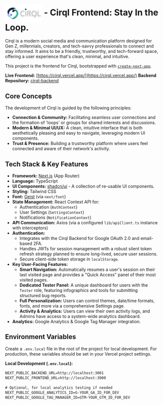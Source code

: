 # <img src='https://raw.githubusercontent.com/sheikhmahmudulhasanshium/cirql-frontend/main/public/logo-full.svg' alt='Cirql Logo' width='120' style='vertical-align: middle;' /> - Cirql Frontend: Stay In the Loop.

Cirql is a modern social media and communication platform designed for Gen Z, millennials, creators, and tech-savvy professionals to connect and stay informed. It aims to be a friendly, trustworthy, and tech-forward space, offering a user experience that's clean, minimal, and intuitive.

This project is the frontend for Cirql, bootstrapped with [`create-next-app`](https://nextjs.org/docs/app/api-reference/cli/create-next-app).

**Live Frontend:** [https://cirql.vercel.app/](https://cirql.vercel.app/)
**Backend Repository:** [cirql-backend](https://github.com/sheikhmahmudulhasanshium/cirql-backend/)

## Core Concepts

The development of Cirql is guided by the following principles:

*   **Connection & Community:** Facilitating seamless user connections and the formation of 'loops' or groups for shared interests and discussions.
*   **Modern & Minimal UI/UX:** A clean, intuitive interface that is both aesthetically pleasing and easy to navigate, leveraging modern UI components.
*   **Trust & Presence:** Building a trustworthy platform where users feel connected and aware of their network's activity.

## Tech Stack & Key Features

*   **Framework:** [Next.js](https://nextjs.org) (App Router)
*   **Language:** TypeScript
*   **UI Components:** [shadcn/ui](https://ui.shadcn.com/) - A collection of re-usable UI components.
*   **Styling:** Tailwind CSS
*   **Font:** [Geist](https://vercel.com/font) (via `next/font`)
*   **State Management:** React Context API for:
    *   Authentication (`AuthContext`)
    *   User Settings (`SettingsContext`)
    *   Notifications (`NotificationContext`)
*   **API Communication:** Axios (via a configured `lib/apiClient.ts` instance with interceptors)
*   **Authentication:**
    *   Integrates with the Cirql Backend for Google OAuth 2.0 and email-based 2FA.
    *   Handles JWTs for session management with a robust silent token refresh strategy planned to ensure long-lived, secure user sessions.
    *   Secure client-side token storage in `localStorage`.
*   **Key User-Facing Features:**
    *   **Smart Navigation:** Automatically resumes a user's session on their last visited page and provides a "Quick Access" panel of their most visited pages.
    *   **Dedicated Tester Panel:** A unique dashboard for users with the `Tester` role, featuring infographics and tools for submitting structured bug reports.
    *   **Full Personalization:** Users can control themes, date/time formats, fonts, and more via a comprehensive Settings page.
    *   **Activity & Analytics:** Users can view their own activity logs, and Admins have access to a system-wide analytics dashboard.
*   **Analytics:** Google Analytics & Google Tag Manager integration.

## Environment Variables

Create a `.env.local` file in the root of the project for local development. For production, these variables should be set in your Vercel project settings.

**Local Development (`.env.local`):**
```env
NEXT_PUBLIC_BACKEND_URL=http://localhost:3001
NEXT_PUBLIC_FRONTEND_URL=http://localhost:3000

# Optional, for local analytics testing if needed
NEXT_PUBLIC_GOOGLE_ANALYTICS_ID=G-YOUR_GA_ID_FOR_DEV
NEXT_PUBLIC_GOOGLE_TAG_MANAGER_ID=GTM-YOUR_GTM_ID_FOR_DEV